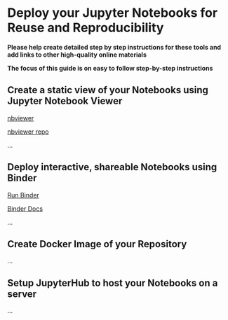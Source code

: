 # Deploy your Jupyter Notebooks for Reuse and Reproducibility

__Please help create detailed step by step instructions for these tools and add links to other high-quality online materials__

__The focus of this guide is on easy to follow step-by-step instructions__

## Create a static view of your Notebooks using Jupyter Notebook Viewer 
[nbviewer](http://nbviewer.jupyter.org/)

[nbviewer repo](https://github.com/jupyter/nbviewer)

...

## Deploy interactive, shareable Notebooks using Binder
[Run Binder](https://mybinder.org/)

[Binder Docs](https://mybinder.readthedocs.io/en/latest/using.html#preparing-a-repository-for-binder)

...

## Create Docker Image of your Repository
...

## Setup JupyterHub to host your Notebooks on a server
...
